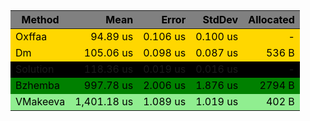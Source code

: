 <style>
    .heatMap {
        width: 100%;
        text-align: center;
    }
    .heatMap th {
        background: grey;
        word-wrap: break-word;
        text-align: center;
    }
    .heatMap tr:nth-child(1) { background: gold; color: black;  }
    .heatMap tr:nth-child(2) { background: gold; color: black;  }
    .heatMap tr:nth-child(3) { background: black; }

    .heatMap tr:nth-child(4) { background: green; color: black;  }
    .heatMap tr:nth-child(5) { background: lightgreen; color: black;  }
   
</style>

<div class="heatMap">

| Method   |        Mean |    Error |   StdDev | Allocated |
|----------|------------:|---------:|---------:|----------:|
| Oxffaa   |    94.89 us | 0.106 us | 0.100 us |         - |
| Dm       |   105.06 us | 0.098 us | 0.087 us |     536 B |
| Solution |   118.36 us | 0.019 us | 0.016 us |         - |
| Bzhemba  |   997.78 us | 2.006 us | 1.876 us |    2794 B |
| VMakeeva | 1,401.18 us | 1.089 us | 1.019 us |     402 B |

</div>
